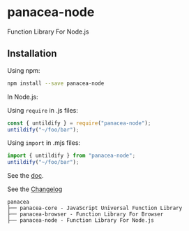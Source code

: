 # panacea-node

Function Library For Node.js

## Installation

Using npm:

```sh
npm install --save panacea-node
```

In Node.js:

Using `require` in .js files:

```js
const { untildify } = require("panacea-node");
untildify("~/foo/bar");
```

Using `import` in .mjs files:

```js
import { untildify } from "panacea-node";
untildify("~/foo/bar");
```

See the [doc](https://changjunhao.github.io/panacea/modules/panacea_node.html).

See the [Changelog](https://github.com/changjunhao/panacea/blob/main/packages/node/CHANGELOG.md)

```
panacea
├── panacea-core - JavaScript Universal Function Library
├── panacea-browser - Function Library For Browser
├── panacea-node - Function Library For Node.js
```
